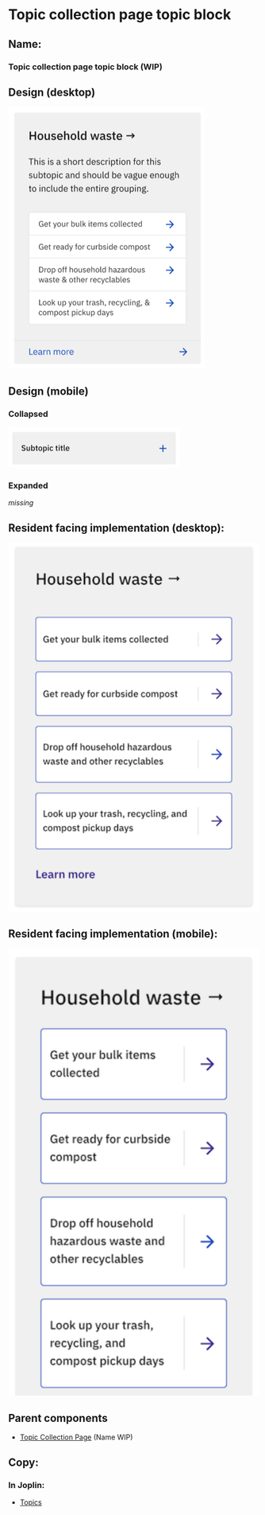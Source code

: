 # Topic collection page topic block

## Name:

### Topic collection page topic block (WIP)

## Design (desktop)

![desktop](topic_collection_page/xd-topic-block-desktop.png)

## Design (mobile)

### Collapsed

![mobile](topic_collection_page/xd-topic-block-mobile-collapsed.png)

### Expanded

_missing_

## Resident facing implementation (desktop):

![desktop](topic_collection_page/topic-block-desktop.png)

## Resident facing implementation (mobile):

![mobile](topic_collection_page/topic-block-mobile.png)

## Parent components

- [Topic Collection Page](topic_collection_page.md) (Name WIP)

## Copy:

### In Joplin:

- [Topics](topics.md)
